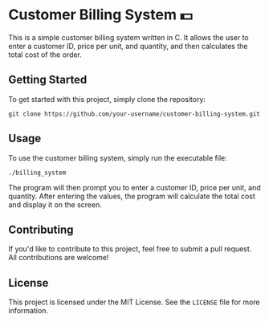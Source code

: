 # Customer Billing System  💵

This is a simple customer billing system written in C. It allows the user to enter a customer ID, price per unit, and quantity, and then calculates the total cost of the order.

## Getting Started

To get started with this project, simply clone the repository:

```
git clone https://github.com/your-username/customer-billing-system.git
```

## Usage

To use the customer billing system, simply run the executable file:

```
./billing_system
```

The program will then prompt you to enter a customer ID, price per unit, and quantity. After entering the values, the program will calculate the total cost and display it on the screen.

## Contributing

If you'd like to contribute to this project, feel free to submit a pull request. All contributions are welcome!

## License

This project is licensed under the MIT License. See the `LICENSE` file for more information.
